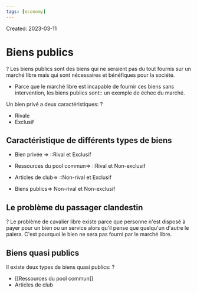 ```yaml
---
tags: [economy]
---
```

Created: 2023-03-11

# Biens publics
?
Les biens publics sont des biens qui ne seraient pas du tout fournis sur un marché libre mais qui sont nécessaires et bénéfiques pour la société.
<!--SR:!2023-12-22,26,130-->

- Parce que le marché libre est incapable de fournir ces biens sans intervention, les biens publics sont:: un exemple de échec du marché.
<!--SR:!2024-03-16,151,190-->

Un bien privé a deux caractéristiques:
?
- Rivale
- Exclusif
<!--SR:!2024-03-22,175,230-->

## Caractéristique de différents types de biens
- Bien privée => ::Rival et Exclusif
<!--SR:!2024-02-23,81,230-->
- Ressources du pool commun=> ::Rival et Non-exclusif
<!--SR:!2024-09-16,335,250-->
- Articles de club=> ::Non-rival et Exclusif
<!--SR:!2023-12-18,68,230-->
- Biens publics=> Non-rival et Non-exclusif

## Le problème du passager clandestin
?
Le problème de cavalier libre existe parce que personne n'est disposé à payer pour un bien ou un service alors qu'il pense que quelqu'un d'autre le paiera. C'est pourquoi le bien ne sera pas fourni par le marché libre.
<!--SR:!2024-01-12,70,230-->

## Biens quasi publics
Il existe deux types de biens quasi publics:
?
- [[Ressources du pool commun]]
- Articles de club
<!--SR:!2024-05-03,148,210-->


